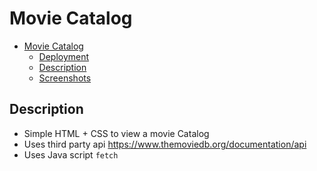 # Movie Catalog

- [Movie Catalog](#movie-catalog)
  - [Deployment](#deployment)
  - [Description](#description)
  - [Screenshots](#screenshots)


## Description

- Simple HTML + CSS to view a movie Catalog
- Uses third party api https://www.themoviedb.org/documentation/api
- Uses Java script `fetch`

